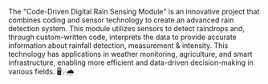 The "Code-Driven Digital Rain Sensing Module" is an innovative project that combines coding and sensor technology to create an advanced rain detection system. This module utilizes sensors to detect raindrops and, through custom-written code, interprets the data to provide accurate information about rainfall detection, measurement & intensity. This technology has applications in weather monitoring, agriculture, and smart infrastructure, enabling more efficient and data-driven decision-making in various fields. 🖥️💡🌧️
